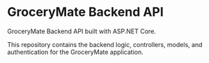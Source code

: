 # GroceryMate Backend API

GroceryMate Backend API built with ASP.NET Core.

This repository contains the backend logic, controllers, models, and authentication for the GroceryMate application.

